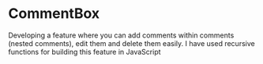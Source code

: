 # CommentBox
Developing a feature where you can add comments within comments (nested comments), edit them and delete them easily. I have used recursive functions for building this feature in JavaScript
